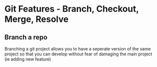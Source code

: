 # Git Features - Branch, Checkout, Merge, Resolve

## Branch a repo
Branching a git project allows you to have a seperate version of the same project so that you can develop without fear of damaging the main project (ie adding new feature)

